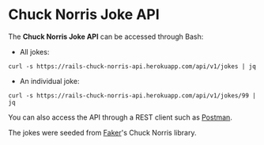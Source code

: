 # Chuck Norris Joke API

The **Chuck Norris Joke API** can be accessed through Bash:

* All jokes:

```
curl -s https://rails-chuck-norris-api.herokuapp.com/api/v1/jokes | jq
```

* An individual joke:

```
curl -s https://rails-chuck-norris-api.herokuapp.com/api/v1/jokes/99 | jq
```

You can also access the API through a REST client such as [Postman](https://www.postman.com/).

The jokes were seeded from [Faker](https://github.com/faker-ruby/faker)'s Chuck Norris library.
